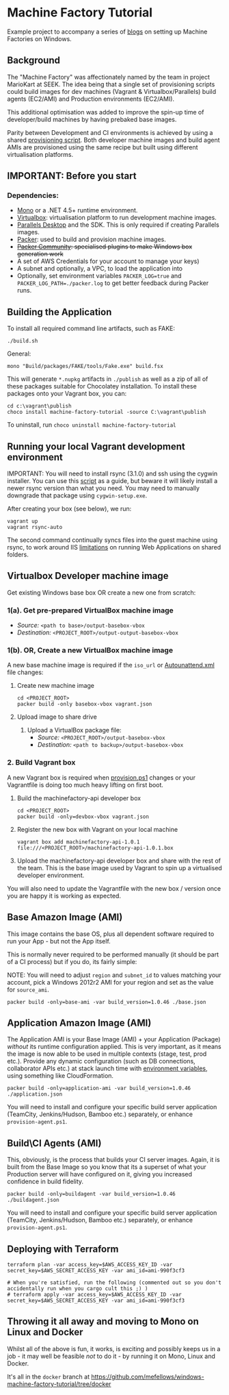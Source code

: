 # Machine Factory Tutorial

Example project to accompany a series of [blogs](http://www.onegeek.com.au/articles/machine-factories-part1-vagrant) on setting up Machine Factories on Windows.

## Background

The "Machine Factory" was affectionately named by the team in project MarioKart at SEEK. The idea being that a single set of provisioning scripts could build images for dev machines (Vagrant & Virtualbox/Parallels) build agents (EC2/AMI) and Production environments (EC2/AMI).

This additional optimisation was added to improve the spin-up time of developer/build machines by having prebaked base images.

Parity between Development and CI environments is achieved by using a shared [provisioning script](machine-factory/scripts/provision.ps1). Both developer machine images and build agent AMIs are provisioned using the same recipe but built using different virtualisation platforms.

## IMPORTANT: Before you start

### Dependencies:

- [Mono](www.mono-project.com/) or a .NET 4.5+ runtime environment.
- [Virtualbox](https://www.virtualbox.org/wiki/Downloads): virtualisation platform to run development machine images.
- [Parallels Desktop](http://www.parallels.com/au/products/desktop/download/) and the SDK. This is only required if creating Parallels images.
- [Packer](https://packer.io/): used to build and provision machine images.
- ~~[Packer Community](https://github.com/packer-community/packer-windows-plugins): specialised plugins to make Windows box generation work~~
- A set of AWS Credentials for your account to manage your keys)
- A subnet and optionally, a VPC, to load the application into
- Optionally, set environment variables `PACKER_LOG=true` and `PACKER_LOG_PATH=./packer.log` to get better feedback during Packer runs.

## Building the Application

To install all required command line artifacts, such as FAKE:

```
./build.sh
```

General:

```
mono "Build/packages/FAKE/tools/Fake.exe" build.fsx
```

This will generate `*.nupkg` artifacts in `./publish` as well as a zip of all of these packages suitable for Chocolatey installation. To install these packages onto your Vagrant box, you can:

```
cd c:\vagrant\publish
choco install machine-factory-tutorial -source C:\vagrant\publish
```

To uninstall, run `choco uninstall machine-factory-tutorial`

## Running your local Vagrant development environment

IMPORTANT: You will need to install rsync (3.1.0) and ssh using the cygwin installer. You can use this [script](https://gist.github.com/mefellows/c892feb4c28442f87a76) as a guide, but beware it will likely install a newer rsync version than what you need. You may need to manually downgrade that package using `cygwin-setup.exe`.

After creating your box (see below), we run:

```
vagrant up
vagrant rsync-auto
```

The second command continually syncs files into the guest machine using rsync, to work around IIS [limitations](stackoverflow.com/questions/22636106/iis-application-using-shared-folder-in-virtualbox-vm/26709664) on running Web Applications on shared folders.

## Virtualbox Developer machine image

Get existing Windows base box OR create a new one from scratch:

### 1(a). Get pre-prepared VirtualBox machine image

- *Source:* `<path to base>/output-basebox-vbox`
- *Destination:* `<PROJECT_ROOT>/output-output-basebox-vbox`

### 1(b). OR, Create a new VirtualBox machine image

A new base machine image is required if the `iso_url` or [Autounattend.xml](answer_files/2012_r2/Autounattend.xml) file changes:

1. Create new machine image

    ```
    cd <PROJECT_ROOT>
    packer build -only basebox-vbox vagrant.json
    ```
1. Upload image to share drive
    1. Upload a VirtualBox package file:
        - *Source:* `<PROJECT_ROOT>/output-basebox-vbox`
        - *Destination:* `<path to backup>/output-basebox-vbox`

### 2. Build Vagrant box

A new Vagrant box is required when [provision.ps1](scripts/provision.ps1) changes or your Vagrantfile is doing too much heavy lifting on first boot.

1. Build the machinefactory-api developer box

    ```
    cd <PROJECT_ROOT>
    packer build -only=devbox-vbox vagrant.json
    ```

1. Register the new box with Vagrant on your local machine

    ```
    vagrant box add machinefactory-api-1.0.1 file:///<PROJECT_ROOT>/machinefactory-api-1.0.1.box
    ```

1. Upload the machinefactory-api developer box and share with the rest of the team.  This is the base image used by Vagrant to spin up a virtualised developer environment.

You will also need to update the Vagrantfile with the new box / version once you are happy it is working as expected.

## Base Amazon Image (AMI)

This image contains the base OS, plus all dependent software required to run your App - but not the App itself.

This is normally never required to be performed manually (it should be part of a CI process) but if you do, its fairly simple:

NOTE: You will need to adjust `region` and `subnet_id` to values matching your account, pick a Windows 2012r2 AMI for your region and set as the value for `source_ami`.

```
packer build -only=base-ami -var build_version=1.0.46 ./base.json
```

## Application Amazon Image (AMI)

The Application AMI is your Base Image (AMI) + your Application (Package) *without* its runtime configuration applied. This is very important, as it means the image is now able to be used in multiple contexts (stage, test, prod etc.). Provide any dynamic configuration (such as DB connections, collaborator APIs etc.) at stack launch time with [environment variables](http://12factor.net/config), using something like CloudFormation.

```
packer build -only=application-ami -var build_version=1.0.46 ./application.json
```

You will need to install and configure your specific build server application (TeamCity, Jenkins/Hudson, Bamboo etc.) separately, or enhance `provision-agent.ps1`.

## Build\CI Agents (AMI)

This, obviously, is the process that builds your CI server images. Again, it is built from the Base Image so you know that its a superset of what your Production server will have configured on it, giving you increased confidence in build fidelity.

```
packer build -only=buildagent -var build_version=1.0.46 ./buildagent.json
```

You will need to install and configure your specific build server application (TeamCity, Jenkins/Hudson, Bamboo etc.) separately, or enhance `provision-agent.ps1`.

## Deploying with Terraform

```
terraform plan -var access_key=$AWS_ACCESS_KEY_ID -var secret_key=$AWS_SECRET_ACCESS_KEY -var ami_id=ami-990f3cf3

# When you're satisfied, run the following (commented out so you don't accidentally run when you cargo cult this ;) )
# terraform apply -var access_key=$AWS_ACCESS_KEY_ID -var secret_key=$AWS_SECRET_ACCESS_KEY -var ami_id=ami-990f3cf3
```

## Throwing it all away and moving to Mono on Linux and Docker

Whilst all of the above is fun, it works, is exciting and possibly keeps us in a job - it may well be feasible _not_ to do it - by running it on Mono, Linux and Docker.

It's all in the `docker` branch at https://github.com/mefellows/windows-machine-factory-tutorial/tree/docker
